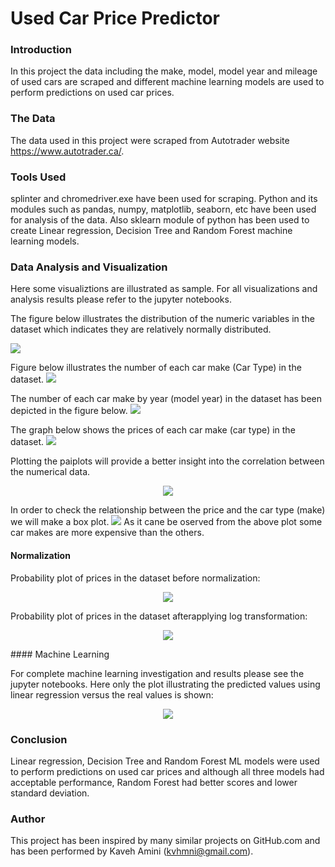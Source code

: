 # Used Car Price Predictor


### Introduction

In this project the data including the make, model, model year and mileage of used cars are scraped and different machine learning models are used to perform predictions on used car prices.


### The Data

The data used in this project were scraped from Autotrader website https://www.autotrader.ca/.


### Tools Used

splinter and chromedriver.exe have been used for scraping. Python and its modules such as pandas, numpy, matplotlib, seaborn, etc have been used for analysis of the data. Also sklearn module of python has been used to create Linear regression, Decision Tree and Random Forest machine learning models.

### Data Analysis and Visualization

Here some visualiztions are illustrated as sample. For all visualizations and analysis results please refer to the jupyter notebooks.

The figure below illustrates the distribution of the numeric variables in the dataset which indicates they are relatively normally distributed.

<img src="https://github.com/kavehamini/Used-Car-Price-Predictor/blob/master/1.png">

Figure below illustrates the number of each car make (Car Type) in the dataset.
<img src="https://github.com/kavehamini/Used-Car-Price-Predictor/blob/master/2.png">

The number of each car make by year (model year) in the dataset has been depicted in the figure below.
<img src="https://github.com/kavehamini/Used-Car-Price-Predictor/blob/master/3.png">

The graph below shows the prices of each car make (car type) in the dataset.
<img src="https://github.com/kavehamini/Used-Car-Price-Predictor/blob/master/4.png">

Plotting the paiplots will provide a better insight into the correlation between the numerical data.
<p align="center">
<img src="https://github.com/kavehamini/Used-Car-Price-Predictor/blob/master/11.png">
</p>
In order to check the relationship between the price and the car type (make) we will make a box plot.
<img src="https://github.com/kavehamini/Used-Car-Price-Predictor/blob/master/10.png">
As it cane be oserved from the above plot some car makes are more expensive than the others.

#### Normalization

Probability plot of prices in the dataset before normalization:
<p align="center">
<img src="https://github.com/kavehamini/Used-Car-Price-Predictor/blob/master/12.png">
</p>
Probability plot of prices in the dataset afterapplying log transformation:
<p align="center">
<img src="https://github.com/kavehamini/Used-Car-Price-Predictor/blob/master/13.png">
</p>
#### Machine Learning

For complete machine learning investigation and results please see the jupyter notebooks.
Here only the plot illustrating the predicted values using linear regression versus the real values is shown:
<p align="center">
<img src="https://github.com/kavehamini/Used-Car-Price-Predictor/blob/master/14.png">
</p>

### Conclusion


Linear regression, Decision Tree and Random Forest ML models were used to perform predictions on used car prices and although all three models had acceptable performance, Random Forest had better scores and lower standard deviation.




### Author

This project has been inspired by many similar projects on GitHub.com and has been performed by Kaveh Amini (kvhmni@gmail.com).
